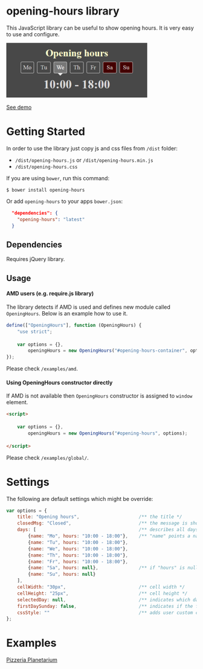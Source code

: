# opening-hours library

This JavaScript library can be useful to show opening hours. It is very easy to use and configure.

![Example](/images/example.png)

[See demo](http://lukasz-si.github.io/opening-hours/)

# Getting Started

In order to use the library just copy js and css files from `/dist` folder:
 * `/dist/opening-hours.js` or `/dist/opening-hours.min.js`
 * `/dist/opening-hours.css`

If you are using `bower`, run this command:

```
$ bower install opening-hours
```

Or add `opening-hours` to your apps `bower.json`:

```json
  "dependencies": {
    "opening-hours": "latest"
  }
```

## Dependencies

Requires jQuery library.

## Usage

#### AMD users (e.g. require.js library)

The library detects if AMD is used and defines new module called `OpeningHours`. Below is an example how to use it.

```javascript
define(["OpeningHours"], function (OpeningHours) {
    "use strict";

    var options = {},
        openingHours = new OpeningHours("#opening-hours-container", options);
});
```

Please check `/examples/amd`.

#### Using OpeningHours constructor directly

If AMD is not available then `OpeningHours` constructor is assigned to `window` element.

```html
<script>

    var options = {},
        openingHours = new OpeningHours("#opening-hours", options);

</script>

```

Please check `/examples/global/`.

# Settings

The following are default settings which might be override:

```javascript
var options = {
    title: "Opening hours",                      /** the title */
    closedMsg: "Closed",                         /** the message is shown when "hours" property is null */
    days: [                                      /** describes all days of a week */
        {name: "Mo", hours: "10:00 - 18:00"},    /** "name" points a name of a day */
        {name: "Tu", hours: "10:00 - 18:00"},
        {name: "We", hours: "10:00 - 18:00"},
        {name: "Th", hours: "10:00 - 18:00"},
        {name: "Fr", hours: "10:00 - 18:00"},
        {name: "Sa", hours: null},               /** if "hours" is null then "closedMsg" is shown */
        {name: "Su", hours: null}
    ],
    cellWidth: "30px",                           /** cell width */
    cellHeight: "25px",                          /** cell height */
    selectedDay: null,                           /** indicates which day should be selected on start, Sunday is 0, Monday is 1, etc. */
    firstDaySunday: false,                       /** indicates if the first day of a week is Sunday */
    cssStyle: ""                                 /** adds user custom css selector just to easily override default styles */
};
```

# Examples

[Pizzeria Planetarium](http://pizzeriaplanetarium.pl)

